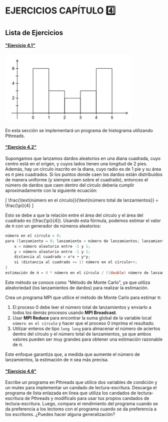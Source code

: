 # EJERCICIOS CAPÍTULO 4️⃣​

## Lista de Ejercicios

#### ["Ejercicio 4.1"](/Lab_02-Cap_4/Ejer_01.cpp)

![Histograma_2.7](/src/Histograma.png)

En esta sección se implementará un programa de histograma utilizando Pthreads.

#### ["Ejercicio 4.2"](/Lab_02-Cap_4/Ejer_02.cpp)

Supongamos que lanzamos dardos aleatorios en una diana cuadrada, cuyo centro está en el origen, y cuyos lados tienen una longitud de 2 pies. Además, hay un círculo inscrito en la diana, cuyo radio es de 1 pie y su área es π pies cuadrados. Si los puntos donde caen los dardos están distribuidos de manera uniforme (y siempre caen sobre el cuadrado), entonces el número de dardos que caen dentro del círculo debería cumplir aproximadamente con la siguiente ecuación:

\[
\frac{\text{número en el círculo}}{\text{número total de lanzamientos}} = \frac{\pi}{4}
\]

Esto se debe a que la relación entre el área del círculo y el área del cuadrado es \(\frac{\pi}{4}\). Usando esta fórmula, podemos estimar el valor de π con un generador de números aleatorios:

```c
número en el círculo = 0;
para (lanzamiento = 0; lanzamiento < número de lanzamientos; lanzamiento++) {
    x = número aleatorio entre -1 y 1;
    y = número aleatorio entre -1 y 1;
    distancia al cuadrado = x*x + y*y;
    si (distancia al cuadrado <= 1) número en el círculo++;
}
estimación de π = 4 * número en el círculo / ((double) número de lanzamientos);
```

Este método se conoce como "Método de Monte Carlo", ya que utiliza aleatoriedad (los lanzamientos de dardos) para realizar la estimación.

Crea un programa MPI que utilice el método de Monte Carlo para estimar π:

1. El proceso 0 debe leer el número total de lanzamientos y enviarlo a todos los demás procesos usando **MPI Broadcast**.
2. Usar **MPI Reduce** para encontrar la suma global de la variable local `número en el círculo` y hacer que el proceso 0 imprima el resultado.
3. Utilizar enteros de tipo `long long` para almacenar el número de aciertos dentro del círculo y el número total de lanzamientos, ya que ambos valores pueden ser muy grandes para obtener una estimación razonable de π.

Este enfoque garantiza que, a medida que aumente el número de lanzamientos, la estimación de π sea más precisa.

#### ["Ejercicio 4.6"](/Lab_02-Cap_4/Ejer_06.cpp)

Escribe un programa en Pthreads que utilice dos variables de condición y un mutex para implementar un candado de lectura-escritura. Descarga el programa de lista enlazada en línea que utiliza los candados de lectura-escritura de Pthreads y modifícalo para usar tus propios candados de lectura-escritura. Luego, compara el rendimiento del programa cuando se da preferencia a los lectores con el programa cuando se da preferencia a los escritores. ¿Puedes hacer alguna generalización?

